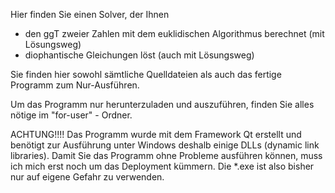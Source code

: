 Hier finden Sie einen Solver, der Ihnen
* den ggT zweier Zahlen mit dem euklidischen Algorithmus berechnet (mit Lösungsweg)
* diophantische Gleichungen löst (auch mit Lösungsweg)

Sie finden hier sowohl sämtliche Quelldateien als auch das fertige Programm zum Nur-Ausführen.

Um das Programm nur herunterzuladen und auszuführen, finden Sie alles nötige im "for-user" - Ordner.


ACHTUNG!!!! Das Programm wurde mit dem Framework Qt erstellt und benötigt zur Ausführung unter Windows deshalb einige DLLs (dynamic link libraries). Damit Sie das Programm ohne Probleme ausführen können, muss ich mich erst noch um das Deployment kümmern.
Die \*.exe ist also bisher nur auf eigene Gefahr zu verwenden.
